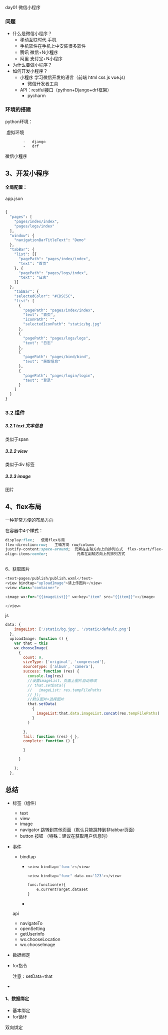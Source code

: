 day01 微信小程序

### 问题

- 什么是微信小程序？
  - 移动互联时代 手机
  - 手机软件在手机上中安装很多软件
  - 腾讯 微信+N小程序
  - 阿里 支付宝+N小程序
- 为什么要做小程序？
- 如何开发小程序？
  - 小程序  学习微信开发的语言（前端 html css js vue.js)
    - 微信开发者工具
  - API：restful接口（python+Django+drf框架）
    - pycharm

### 环境的搭建

python环境：

​	虚拟环境

			-	django
			-	drf

微信小程序

## 3、开发小程序

#### 全局配置：

app.json

```python

{
  "pages": [
    "pages/index/index",
    "pages/logs/index"
  ],
  "window": {
    "navigationBarTitleText": "Demo"
  },
  "tabBar": {
    "list": [{
      "pagePath": "pages/index/index",
      "text": "首页"
    }, {
      "pagePath": "pages/logs/index",
      "text": "日志"
    }]
  },
    "tabBar": {
    "selectedColor": "#CDSCSC",
    "list": [
      {
        "pagePath": "pages/index/index",
        "text": "首页",
        "iconPath": "",
        "selectedIconPath": "static/bg.jpg"
      },
      {
        "pagePath": "pages/logs/logs",
        "text": "日志"
      },
      {
        "pagePath": "pages/bind/bind",
        "text": "获取信息"
      },
      {
        "pagePath": "pages/login/login",
        "text": "登录"
      }
    ]
  }
}
```



### 3.2 组件

##### 3.2.1 text 文本信息  

类似于span

##### 3.2.2 view

类似于div 标签

##### 3.2.3 image

图片



## 4、flex布局

一种非常方便的布局方向

在容器中4个样式：

```css
display:flex;   使用flex布局
flex-direction:row;   主轴方向 row/column
justify-content:space-around;  元素在主轴方向上的排列方式  flex-start/flex-end/space-around/space-between
align-items:center;				元素在副轴方向上的排列方式
        
```

6、获取图片

```python
<text>pages/publish/publish.wxml</text>
<view bindtap="uploadImage">请上传图片</view>
<view class="container">

<image wx:for="{{imageList}}" wx:key="item" src="{{item}}"></image>

</view>

```





js

```javascript
data: {
    imageList: ['/static/bg.jpg', '/static/default.png']
  },
  uploadImage: function () {
    var that = this
    wx.chooseImage(
      {
        count: 9,
        sizeType: ['original', 'compressed'],
        sourceType: ['album', 'camera'],
        success: function (res) {
          console.log(res)
          //设置imageList，页面上图片自动修改
          // that.setData({
          //   imageList: res.tempFilePaths
          // });
          //默认图片+选择图片
          that.setData(
            {
              imageList:that.data.imageList.concat(res.tempFilePaths)
            }
          )

        },
        fail: function (res) { },
        complete: function () {

        }

      }

    );
  },
```

## 总结

- 标签（组件）

  - text
  - view
  - image
  - navigator  跳转到其他页面（默认只能跳转到非tabbar页面）
  - button   按钮  （特殊：建议在获取用户信息时）

- 事件

  - bindtap 

    - ```python
      <view bindtap='func'></view>
      
      <view bindtap="func" data-xx='123'></view>
      
      func:function(e){
          e.currentTarget.dataset
      }
      ```

    - 

  api

  - navigateTo
  - openSetting
  - getUserinfo
  - wx.chooseLocation
  - wx.chooseImage

  

- 数据绑定

- for指令

  注意：setData+that

- 

#### 1、数据绑定

- 基本绑定
- for循环

双向绑定

